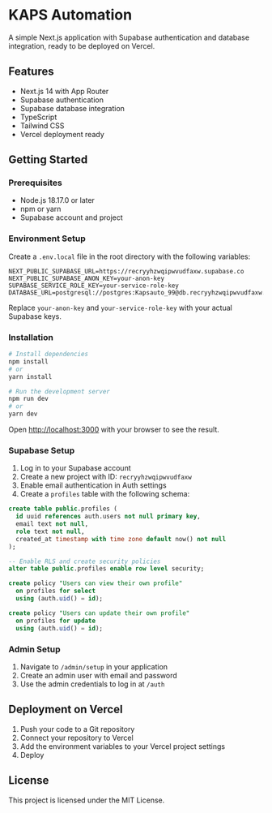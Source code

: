 # KAPS Automation

A simple Next.js application with Supabase authentication and database integration, ready to be deployed on Vercel.

## Features

- Next.js 14 with App Router
- Supabase authentication
- Supabase database integration
- TypeScript
- Tailwind CSS
- Vercel deployment ready

## Getting Started

### Prerequisites

- Node.js 18.17.0 or later
- npm or yarn
- Supabase account and project

### Environment Setup

Create a `.env.local` file in the root directory with the following variables:

```
NEXT_PUBLIC_SUPABASE_URL=https://recryyhzwqipwvudfaxw.supabase.co
NEXT_PUBLIC_SUPABASE_ANON_KEY=your-anon-key
SUPABASE_SERVICE_ROLE_KEY=your-service-role-key
DATABASE_URL=postgresql://postgres:Kapsauto_99@db.recryyhzwqipwvudfaxw.supabase.co:5432/postgres
```

Replace `your-anon-key` and `your-service-role-key` with your actual Supabase keys.

### Installation

```bash
# Install dependencies
npm install
# or
yarn install

# Run the development server
npm run dev
# or
yarn dev
```

Open [http://localhost:3000](http://localhost:3000) with your browser to see the result.

### Supabase Setup

1. Log in to your Supabase account
2. Create a new project with ID: `recryyhzwqipwvudfaxw`
3. Enable email authentication in Auth settings
4. Create a `profiles` table with the following schema:

```sql
create table public.profiles (
  id uuid references auth.users not null primary key,
  email text not null,
  role text not null,
  created_at timestamp with time zone default now() not null
);

-- Enable RLS and create security policies
alter table public.profiles enable row level security;

create policy "Users can view their own profile"
  on profiles for select
  using (auth.uid() = id);

create policy "Users can update their own profile"
  on profiles for update
  using (auth.uid() = id);
```

### Admin Setup

1. Navigate to `/admin/setup` in your application
2. Create an admin user with email and password
3. Use the admin credentials to log in at `/auth`

## Deployment on Vercel

1. Push your code to a Git repository
2. Connect your repository to Vercel
3. Add the environment variables to your Vercel project settings
4. Deploy

## License

This project is licensed under the MIT License.
